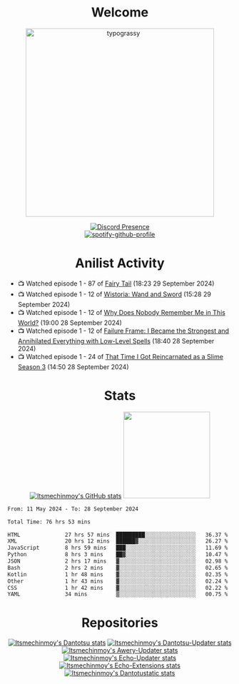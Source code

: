 <div align="center">

# Welcome
<a href="https://github.com/kawarimidoll/typograssy">
    <img alt="typograssy" src="https://typograssy.deno.dev/api?text=%E3%82%88%E3%81%86%E3%81%93%E3%81%9D%E3%81%BF%E3%81%AA%E3%81%95%E3%82%93%20-%20Itsmechinmoy--&&l0=none&l1=82d9d0&l2=027353&l3=038c4c&l4=01402e&bg=none&frame=none&speed=100&comment=" width="421.99">
</a>

[![Discord Presence](https://lanyard.cnrad.dev/api/523539866311720963?theme=dark&bg=Oe1116&animated=false&hideDiscrim=true&borderRadius=30px&hideActivity=whenNotUsed)](https://discord.com/users/523539866311720963)<br>
[![spotify-github-profile](https://spotify-github-profile.kittinanx.com/api/view?uid=31zczwoe3obxakjgkio7anubhkaq&cover_image=true&theme=novatorem&show_offline=true&background_color=121212&interchange=false&bar_color=53b14f&bar_color=ffffff&bar_color_cover=false)](https://spotify-github-profile.vercel.app/api/view?uid=31zczwoe3obxakjgkio7anubhkaq&redirect=true)
</div>

<div align="center">

# Anilist Activity
</div>
<!-- ANILIST_ACTIVITY:start -->

-   📺 Watched episode 1 - 87 of [Fairy Tail](https://anilist.co/anime/6702) (18:23 29 September 2024)
-   📺 Watched episode 1 - 12 of [Wistoria: Wand and Sword](https://anilist.co/anime/174576) (15:28 29 September 2024)
-   📺 Watched episode 1 - 12 of [Why Does Nobody Remember Me in This World?](https://anilist.co/anime/167419) (19:00 28 September 2024)
-   📺 Watched episode 1 - 12 of [Failure Frame: I Became the Strongest and Annihilated Everything with Low-Level Spells](https://anilist.co/anime/173694) (18:40 28 September 2024)
-   📺 Watched episode 1 - 24 of [That Time I Got Reincarnated as a Slime Season 3](https://anilist.co/anime/156822) (14:50 28 September 2024)

<!-- ANILIST_ACTIVITY:end -->
<div align="center">
    
# Stats
[![Itsmechinmoy's GitHub stats](https://github-readme-stats.vercel.app/api?username=itsmechinmoy&show_icons=true&theme=algolia)](https://github.com/anuraghazra/github-readme-stats)
<img src="https://github-readme-stackoverflow.vercel.app/?userID=25004176&theme=dark" height="194"/>
</div>
<!--START_SECTION:waka-->

```txt
From: 11 May 2024 - To: 28 September 2024

Total Time: 76 hrs 53 mins

HTML              27 hrs 57 mins  █████████░░░░░░░░░░░░░░░░   36.37 %
XML               20 hrs 12 mins  ██████▓░░░░░░░░░░░░░░░░░░   26.27 %
JavaScript        8 hrs 59 mins   ███░░░░░░░░░░░░░░░░░░░░░░   11.69 %
Python            8 hrs 3 mins    ██▓░░░░░░░░░░░░░░░░░░░░░░   10.47 %
JSON              2 hrs 17 mins   ▓░░░░░░░░░░░░░░░░░░░░░░░░   02.98 %
Bash              2 hrs 2 mins    ▓░░░░░░░░░░░░░░░░░░░░░░░░   02.65 %
Kotlin            1 hr 48 mins    ▓░░░░░░░░░░░░░░░░░░░░░░░░   02.35 %
Other             1 hr 43 mins    ▓░░░░░░░░░░░░░░░░░░░░░░░░   02.24 %
CSS               1 hr 42 mins    ▓░░░░░░░░░░░░░░░░░░░░░░░░   02.22 %
YAML              34 mins         ▒░░░░░░░░░░░░░░░░░░░░░░░░   00.75 %
```

<!--END_SECTION:waka-->
<div align="center">

# Repositories
[![Itsmechinmoy's Dantotsu stats](https://github-readme-stats.vercel.app/api/pin/?username=itsmechinmoy&repo=dantotsu&show_icons=true&theme=algolia&description_lines_count=1)](https://github.com/itsmechinmoy/dantotsu)
[![Itsmechinmoy's Dantotsu-Updater stats](https://github-readme-stats.vercel.app/api/pin/?username=itsmechinmoy&repo=dantotsu-updater&show_icons=true&theme=algolia&description_lines_count=1)](https://github.com/itsmechinmoy/dantotsu-updater)
[![Itsmechinmoy's Awery-Updater stats](https://github-readme-stats.vercel.app/api/pin/?username=itsmechinmoy&repo=awery-updater&show_icons=true&theme=algolia&description_lines_count=1)](https://github.com/itsmechinmoy/awery-updater)
[![Itsmechinmoy's Echo-Updater stats](https://github-readme-stats.vercel.app/api/pin/?username=itsmechinmoy&repo=echo-updater&show_icons=true&theme=algolia&description_lines_count=1)](https://github.com/itsmechinmoy/echo-updater)
[![Itsmechinmoy's Echo-Extensions stats](https://github-readme-stats.vercel.app/api/pin/?username=itsmechinmoy&repo=echo-extensions&show_icons=true&theme=algolia&description_lines_count=1)](https://github.com/itsmechinmoy/echo-extensions)
[![Itsmechinmoy's Dantotustatic stats](https://github-readme-stats.vercel.app/api/pin/?username=itsmechinmoy&repo=dantotustatic&show_icons=true&theme=algolia&description_lines_count=1)](https://github.com/itsmechinmoy/dantotustatic)
</div>
